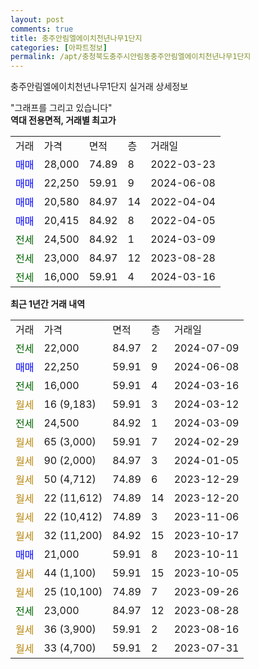 ```yaml
---
layout: post
comments: true
title: 충주안림엘에이치천년나무1단지
categories: [아파트정보]
permalink: /apt/충청북도충주시안림동충주안림엘에이치천년나무1단지
---
```


충주안림엘에이치천년나무1단지 실거래 상세정보

<script type="text/javascript">
  google.charts.load('current', {'packages':['line', 'corechart']});
  google.charts.setOnLoadCallback(drawChart);

  function drawChart() {
    var data = new google.visualization.DataTable();
    data.addColumn('date', '거래일');
    data.addColumn('number', "매매");
    data.addColumn('number', "전세");
    data.addColumn('number', "전매");

    data.addRows([[new Date(Date.parse("2024-07-09")), null, 22000, null], [new Date(Date.parse("2024-06-08")), 22250, null, null], [new Date(Date.parse("2024-03-16")), null, 16000, null], [new Date(Date.parse("2024-03-12")), null, null, null], [new Date(Date.parse("2024-03-09")), null, 24500, null], [new Date(Date.parse("2024-02-29")), null, null, null], [new Date(Date.parse("2024-01-05")), null, null, null], [new Date(Date.parse("2023-12-29")), null, null, null], [new Date(Date.parse("2023-12-20")), null, null, null], [new Date(Date.parse("2023-11-06")), null, null, null], [new Date(Date.parse("2023-10-17")), null, null, null], [new Date(Date.parse("2023-10-11")), 21000, null, null], [new Date(Date.parse("2023-10-05")), null, null, null], [new Date(Date.parse("2023-09-26")), null, null, null], [new Date(Date.parse("2023-08-28")), null, 23000, null], [new Date(Date.parse("2023-08-16")), null, null, null], [new Date(Date.parse("2023-07-31")), null, null, null]]);

    var options = {
      hAxis: {
        format: 'yyyy/MM/dd'
      },    
      lineWidth: 0,
      pointsVisible: true,    
      title: '최근 1년간 유형별 실거래가 분포',
      legend: { position: 'bottom' }
    };

    var formatter = new google.visualization.NumberFormat({pattern:'###,###'} );
    formatter.format(data, 1);
    formatter.format(data, 2);
    
    setTimeout(function() {
        var chart = new google.visualization.LineChart(document.getElementById('columnchart_material'));
        chart.draw(data, (options));
        document.getElementById('loading').style.display = 'none';
    }, 200);
  }
</script>


<div id="loading" style="z-index:20; display: block; margin-left: 0px">"그래프를 그리고 있습니다"</div>
<div id="columnchart_material" style="width: 95%; margin-left: 0px; display: block"></div>
<!-- contents start -->
<b>역대 전용면적, 거래별 최고가</b>
<table class="sortable">
    <tr>
      <td>거래</td>
      <td>가격</td>
      <td>면적</td>
      <td>층</td>
      <td>거래일</td>
    </tr>
        <tr>
          <td><a style="color: blue">매매</a></td>
          <td>28,000</td>
          <td>74.89</td>
          <td>8</td>
          <td>2022-03-23</td>
        </tr>            <tr>
          <td><a style="color: blue">매매</a></td>
          <td>22,250</td>
          <td>59.91</td>
          <td>9</td>
          <td>2024-06-08</td>
        </tr>            <tr>
          <td><a style="color: blue">매매</a></td>
          <td>20,580</td>
          <td>84.97</td>
          <td>14</td>
          <td>2022-04-04</td>
        </tr>            <tr>
          <td><a style="color: blue">매매</a></td>
          <td>20,415</td>
          <td>84.92</td>
          <td>8</td>
          <td>2022-04-05</td>
        </tr>        
        <tr>
              <td><a style="color: darkgreen">전세</a></td>
              <td>24,500</td>
              <td>84.92</td>
              <td>1</td>
              <td>2024-03-09</td>
            </tr>            <tr>
              <td><a style="color: darkgreen">전세</a></td>
              <td>23,000</td>
              <td>84.97</td>
              <td>12</td>
              <td>2023-08-28</td>
            </tr>            <tr>
              <td><a style="color: darkgreen">전세</a></td>
              <td>16,000</td>
              <td>59.91</td>
              <td>4</td>
              <td>2024-03-16</td>
            </tr>        
    
</table>

<b>최근 1년간 거래 내역</b>

<table class="sortable">
    <tr>
      <td>거래</td>
      <td>가격</td>
      <td>면적</td>
      <td>층</td>
      <td>거래일</td>
    </tr>
    <tr>
      <td><a style="color: darkgreen">전세</a></td>
      <td>22,000</td>
      <td>84.97</td>
      <td>2</td>
      <td>2024-07-09</td>
    </tr>          <tr>
      <td><a style="color: blue">매매</a></td>
      <td>22,250</td>
      <td>59.91</td>
      <td>9</td>
      <td>2024-06-08</td>
    </tr>          <tr>
      <td><a style="color: darkgreen">전세</a></td>
      <td>16,000</td>
      <td>59.91</td>
      <td>4</td>
      <td>2024-03-16</td>
    </tr>          <tr>
      <td><a style="color: darkgoldenrod">월세</a></td>
      <td>16 (9,183)</td>
      <td>59.91</td>
      <td>3</td>
      <td>2024-03-12</td>
    </tr>          <tr>
      <td><a style="color: darkgreen">전세</a></td>
      <td>24,500</td>
      <td>84.92</td>
      <td>1</td>
      <td>2024-03-09</td>
    </tr>          <tr>
      <td><a style="color: darkgoldenrod">월세</a></td>
      <td>65 (3,000)</td>
      <td>59.91</td>
      <td>7</td>
      <td>2024-02-29</td>
    </tr>          <tr>
      <td><a style="color: darkgoldenrod">월세</a></td>
      <td>90 (2,000)</td>
      <td>84.97</td>
      <td>3</td>
      <td>2024-01-05</td>
    </tr>          <tr>
      <td><a style="color: darkgoldenrod">월세</a></td>
      <td>50 (4,712)</td>
      <td>74.89</td>
      <td>6</td>
      <td>2023-12-29</td>
    </tr>          <tr>
      <td><a style="color: darkgoldenrod">월세</a></td>
      <td>22 (11,612)</td>
      <td>74.89</td>
      <td>14</td>
      <td>2023-12-20</td>
    </tr>          <tr>
      <td><a style="color: darkgoldenrod">월세</a></td>
      <td>22 (10,412)</td>
      <td>74.89</td>
      <td>3</td>
      <td>2023-11-06</td>
    </tr>          <tr>
      <td><a style="color: darkgoldenrod">월세</a></td>
      <td>32 (11,200)</td>
      <td>84.92</td>
      <td>15</td>
      <td>2023-10-17</td>
    </tr>          <tr>
      <td><a style="color: blue">매매</a></td>
      <td>21,000</td>
      <td>59.91</td>
      <td>8</td>
      <td>2023-10-11</td>
    </tr>          <tr>
      <td><a style="color: darkgoldenrod">월세</a></td>
      <td>44 (1,100)</td>
      <td>59.91</td>
      <td>15</td>
      <td>2023-10-05</td>
    </tr>          <tr>
      <td><a style="color: darkgoldenrod">월세</a></td>
      <td>25 (10,100)</td>
      <td>74.89</td>
      <td>7</td>
      <td>2023-09-26</td>
    </tr>          <tr>
      <td><a style="color: darkgreen">전세</a></td>
      <td>23,000</td>
      <td>84.97</td>
      <td>12</td>
      <td>2023-08-28</td>
    </tr>          <tr>
      <td><a style="color: darkgoldenrod">월세</a></td>
      <td>36 (3,900)</td>
      <td>59.91</td>
      <td>2</td>
      <td>2023-08-16</td>
    </tr>          <tr>
      <td><a style="color: darkgoldenrod">월세</a></td>
      <td>33 (4,700)</td>
      <td>59.91</td>
      <td>2</td>
      <td>2023-07-31</td>
    </tr>      </table>
<!-- contents end -->    

